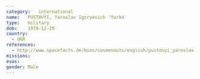 ```yaml
---
category:	international
name:	PUSTOVYI, Yaroslav Igoryevich 'Yarko'
type:	military
dob:	1970-12-29
country:
  - UKR
references:
  - http://www.spacefacts.de/bios/cosmonauts/english/pustovyi_yaroslav.htm
missions:
evas:
gender:	Male
---
```

